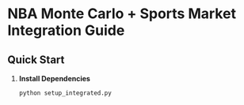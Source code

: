 # NBA Monte Carlo + Sports Market Integration Guide

## Quick Start

1. **Install Dependencies**
   ```bash
   python setup_integrated.py